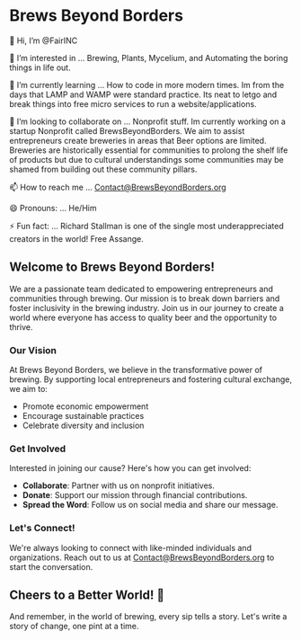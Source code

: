# Brews Beyond Borders

👋 Hi, I’m @FairINC

👀 I’m interested in ... Brewing, Plants, Mycelium, and Automating the boring things in life out.

🌱 I’m currently learning ... How to code in more modern times. Im from the days that LAMP and WAMP were standard practice. Its neat to letgo and break things into free micro services to run a website/applications.

💞️ I’m looking to collaborate on ... Nonprofit stuff. Im currently working on a startup Nonprofit called BrewsBeyondBorders. We aim to assist entrepreneurs create breweries in areas that Beer options are limited. Breweries are historically essential for communities to prolong the shelf life of products but due to cultural understandings some communities may be shamed from building out these community pillars.

📫 How to reach me ... Contact@BrewsBeyondBorders.org

😄 Pronouns: ... He/Him

⚡ Fun fact: ... Richard Stallman is one of the single most underappreciated creators in the world! Free Assange.

## Welcome to Brews Beyond Borders!

We are a passionate team dedicated to empowering entrepreneurs and communities through brewing. Our mission is to break down barriers and foster inclusivity in the brewing industry. Join us in our journey to create a world where everyone has access to quality beer and the opportunity to thrive.

### Our Vision

At Brews Beyond Borders, we believe in the transformative power of brewing. By supporting local entrepreneurs and fostering cultural exchange, we aim to:

- Promote economic empowerment
- Encourage sustainable practices
- Celebrate diversity and inclusion

### Get Involved

Interested in joining our cause? Here's how you can get involved:

- **Collaborate**: Partner with us on nonprofit initiatives.
- **Donate**: Support our mission through financial contributions.
- **Spread the Word**: Follow us on social media and share our message.

### Let's Connect!

We're always looking to connect with like-minded individuals and organizations. Reach out to us at [Contact@BrewsBeyondBorders.org](mailto:Contact@BrewsBeyondBorders.org) to start the conversation.

## Cheers to a Better World! 🍻

And remember, in the world of brewing, every sip tells a story. Let's write a story of change, one pint at a time.
